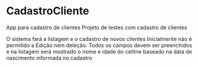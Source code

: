 # CadastroCliente
App para cadastro de clientes
Projeto de testes com cadastro de clientes

O sistema fará a listagem e o cadastro de novos clientes
Inicialmente não é permitido a Edição nem deleção.
Todos os campos devem ser preenchidos e na listagem será mostrado o nome e idade do celitne baseado na data de nascimento informada no cadastro

